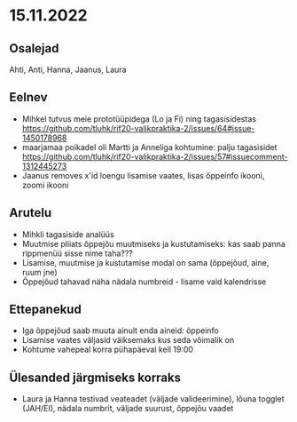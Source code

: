 # 15.11.2022
 
## Osalejad 
Ahti, Anti, Hanna, Jaanus, Laura

## Eelnev
* Mihkel tutvus meie prototüüpidega (Lo ja Fi) ning tagasisidestas https://github.com/tluhk/rif20-valikpraktika-2/issues/64#issue-1450178968
* maarjamaa poikadel oli Martti ja Anneliga kohtumine: palju tagasisidet https://github.com/tluhk/rif20-valikpraktika-2/issues/57#issuecomment-1312445273
* Jaanus removes x'id loengu lisamise vaates, lisas õppeinfo ikooni, zoomi ikooni

## Arutelu
* Mihkli tagasiside analüüs
* Muutmise pliiats õppejõu muutmiseks ja kustutamiseks: kas saab panna rippmenüü sisse nime taha???
* Lisamise, muutmise ja kustutamise modal on sama (õppejõud, aine, ruum jne)
* Õppejõud tahavad näha nädala numbreid - lisame vaid kalendrisse

## Ettepanekud
* Iga õppejõud saab muuta ainult enda aineid: õppeinfo
* Lisamise vaates väljasid väiksemaks kus seda võimalik on
* Kohtume vahepeal korra pühapäeval kell 19:00

## Ülesanded järgmiseks korraks
* Laura ja Hanna testivad veateadet (väljade valideerimine), lõuna togglet (JAH/EI), nädala numbrit, väljade suurust, õppejõu vaadet

